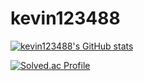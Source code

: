 # kevin123488
[![kevin123488's GitHub stats](https://github-readme-stats.vercel.app/api?username=kevin123488&hide=prs&show_icons=true&theme=tokyonight)](https://github.com/kevin123488/github-readme-stats)

[![Solved.ac Profile](http://mazassumnida.wtf/api/v2/generate_badge?boj=kevin123488)](https://solved.ac/kevin123488/)
